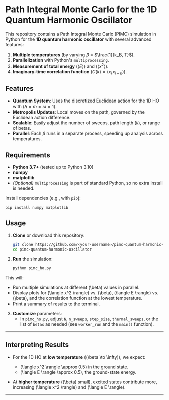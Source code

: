 # Path Integral Monte Carlo for the 1D Quantum Harmonic Oscillator

This repository contains a Path Integral Monte Carlo (PIMC) simulation in Python for the **1D quantum harmonic oscillator** with several advanced features:

1. **Multiple temperatures** (by varying $\beta$ = $\frac{1}{k_B, T}$).
2. **Parallelization** with Python's `multiprocessing`.
3. **Measurement of total energy** ($\langle E \rangle$) and ($\langle x^2 \rangle$).
4. **Imaginary-time correlation function** ($C(k) = \langle x_i \, x_{i+k}\rangle$).

## Features

- **Quantum System**: Uses the discretized Euclidean action for the 1D HO with $(\hbar = m = \omega = 1)$.
- **Metropolis Updates**: Local moves on the path, governed by the Euclidean action difference.
- **Scalable**: Easily adjust the number of sweeps, path length (`N`), or range of betas.
- **Parallel**: Each $\beta$ runs in a separate process, speeding up analysis across temperatures.

## Requirements

- **Python 3.7+** (tested up to Python 3.10)
- **numpy**
- **matplotlib**
- *(Optional)* `multiprocessing` is part of standard Python, so no extra install is needed.

Install dependencies (e.g., with `pip`):
```bash
pip install numpy matplotlib
```

## Usage

1. **Clone** or download this repository:
   ```bash
   git clone https://github.com/<your-username>/pimc-quantum-harmonic-oscillator.git
   cd pimc-quantum-harmonic-oscillator

2. **Run** the simulation:
   ```bash
   python pimc_ho.py


This will:
   - Run multiple simulations at different \(\beta\) values in parallel.
   - Display plots for \(\langle x^2 \rangle\) vs. \(\beta\), \(\langle E \rangle\) vs. \(\beta\), and the correlation function at the lowest temperature.
   - Print a summary of results to the terminal.

3. **Customize** parameters:
   - In `pimc_ho.py`, adjust `N`, `n_sweeps`, `step_size`, `thermal_sweeps`, or the list of `betas` as needed (see `worker_run` and the `main()` function).

---

## Interpreting Results

- For the 1D HO at **low temperature** (\(\beta \to \infty\)), we expect:
  - \(\langle x^2 \rangle \approx 0.5\) in the ground state.
  - \(\langle E \rangle \approx 0.5\), the ground-state energy.

- At **higher temperature** (\(\beta\) small), excited states contribute more, increasing \(\langle x^2 \rangle\) and \(\langle E \rangle\).

---

